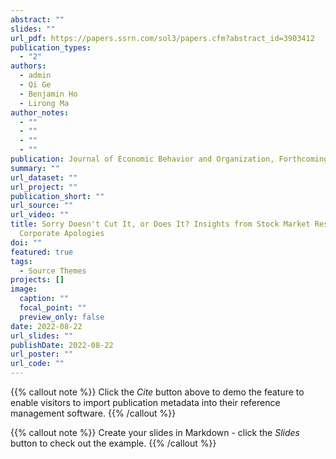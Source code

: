 ```yaml
---
abstract: ""
slides: ""
url_pdf: https://papers.ssrn.com/sol3/papers.cfm?abstract_id=3903412
publication_types:
  - "2"
authors:
  - admin
  - Qi Ge
  - Benjamin Ho
  - Lirong Ma
author_notes:
  - ""
  - ""
  - ""
  - ""
publication: Journal of Economic Behavior and Organization, Forthcoming
summary: ""
url_dataset: ""
url_project: ""
publication_short: ""
url_source: ""
url_video: ""
title: Sorry Doesn't Cut It, or Does It? Insights from Stock Market Responses to
  Corporate Apologies
doi: ""
featured: true
tags:
  - Source Themes
projects: []
image:
  caption: ""
  focal_point: ""
  preview_only: false
date: 2022-08-22
url_slides: ""
publishDate: 2022-08-22
url_poster: ""
url_code: ""
---
```


{{% callout note %}}
Click the *Cite* button above to demo the feature to enable visitors to import publication metadata into their reference management software.
{{% /callout %}}

{{% callout note %}}
Create your slides in Markdown - click the *Slides* button to check out the example.
{{% /callout %}}
